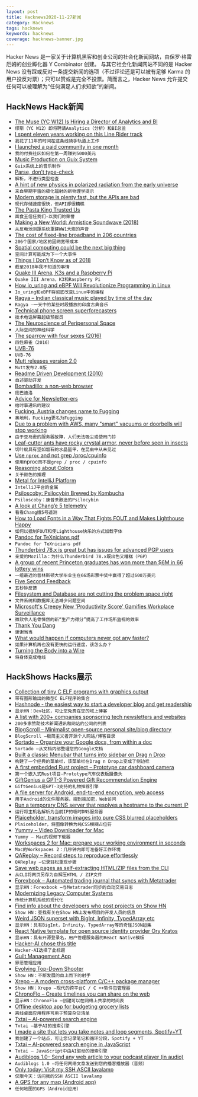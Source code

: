 ```yaml
---
layout: post
title: Hacknews2020-11-27新闻
category: Hacknews
tags: hacknews
keywords: hacknews
coverage: hacknews-banner.jpg
---
```


Hacker News 是一家关于计算机黑客和创业公司的社会化新闻网站，由保罗·格雷厄姆的创业孵化器 Y Combinator 创建。
与其它社会化新闻网站不同的是 Hacker News 没有踩或反对一条提交新闻的选项（不过评论还是可以被有足够 Karma 的用户投反对票）；只可以赞或是完全不投票。简而言之，Hacker News 允许提交任何可以被理解为“任何满足人们求知欲”的新闻。

## HackNews Hack新闻


- [The Muse (YC W12) Is Hiring a Director of Analytics and BI](https://www.themuse.com/jobs/themuse/director-of-analytics-business-intelligence)
- `缪斯（YC W12）即将聘请Analytics（分析）和BI总监`
- [I spent eleven years working on this Line Rider track](https://delu.medium.com/i-spent-11-years-working-on-this-line-rider-track-96742fc0b709)
- `我花了11年的时间在这条线骑手轨道上工作`
- [I launched a paid community in one month](https://monicalent.com/paid-community-launch/)
- `我的付费社区如何在第一周赚到5000美元`
- [Music Production on Guix System](https://guix.gnu.org/en/blog/2020/music-production-on-guix-system/)
- `Guix系统上的音乐制作`
- [Parse, don’t type-check](https://neilmadden.blog/2020/11/25/parse-dont-type-check/)
- `解析，不进行类型检查`
- [A hint of new physics in polarized radiation from the early universe](https://phys.org/news/2020-11-hint-physics-polarized-early-universe.html)
- `来自早期宇宙的极化辐射的新物理学提示`
- [Modern storage is plenty fast, but the APIs are bad](https://itnext.io/modern-storage-is-plenty-fast-it-is-the-apis-that-are-bad-6a68319fbc1a)
- `现代存储速度很快，但API却很糟糕`
- [The Pasta King Trusted Us](https://www.kqed.org/bayareabites/139616/the-pasta-king-trusted-us-on-our-honor)
- `面食王信任我们-以我们的荣誉`
- [Making a New World: Armistice Soundwave (2018)](https://codatocoda.com/blog/making-a-new-world-armistice-soundwave/)
- `从反电池测距系统重建WW1大炮的声音`
- [The cost of fixed-line broadband in 206 countries](https://www.cable.co.uk/broadband/pricing/worldwide-comparison/)
- `206个国家/地区的固网宽带成本`
- [Spatial computing could be the next big thing](https://www.scientificamerican.com/article/spatial-computing-could-be-the-next-big-thing/)
- `空间计算可能成为下一个大事件`
- [Things I Don’t Know as of 2018](https://overreacted.io/things-i-dont-know-as-of-2018/)
- `截至2018年我不知道的事情`
- [Quake III Arena, K3s and a Raspberry Pi](https://johansiebens.dev/posts/2020/11/quake-iii-arena-k3s-and-a-raspberry-pi/)
- `Quake III Arena，K3和Raspberry Pi`
- [How io_uring and eBPF Will Revolutionize Programming in Linux](https://www.scylladb.com/2020/05/05/how-io_uring-and-ebpf-will-revolutionize-programming-in-linux/)
- `Io_uring和eBPF将彻底改变Linux中的编程`
- [Ragya – Indian classical music played by time of the day](https://www.ragya.com/)
- `Ragya –一天中的某些时段播放的印度古典音乐`
- [Technical phone screen superforecasters](http://blog.interviewing.io/technical-phone-screen-superforecasters/)
- `技术电话屏幕超级预报员`
- [The Neuroscience of Peripersonal Space](https://aeon.co/essays/where-is-the-dividing-line-between-you-and-the-world)
- `人际空间的神经科学`
- [The sparrow with four sexes (2016)](https://www.nature.com/news/the-sparrow-with-four-sexes-1.21018)
- `四性麻雀（2016）`
- [UVB-76](https://en.wikipedia.org/wiki/UVB-76)
- `UVB-76`
- [Mutt releases version 2.0](http://lwn.net/SubscriberLink/837960/f3bcafeaed37425d/)
- `Mutt发布2.0版`
- [Readme Driven Development (2010)](https://tom.preston-werner.com/2010/08/23/readme-driven-development.html)
- `自述驱动开发`
- [Bombadillo: a non-web browser](https://bombadillo.colorfield.space/)
- `庞巴迪洛`
- [Advice for Newsletter-ers](https://www.robinsloan.com/notes/newsletter-seasons/)
- `给时事通讯的建议`
- [Fucking, Austria changes name to Fugging](https://www.theguardian.com/world/2020/nov/26/fugging-hell-tired-of-mockery-austrian-village-changes-name)
- `奥地利，Fucking更名为Fugging`
- [Due to a problem with AWS, many "smart" vacuums or doorbells will stop working](https://eminetra.com.au/people-cant-vacuum-or-use-their-doorbell-because-amazons-cloud-servers-are-down/74505/)
- `由于亚马逊的服务器故障，人们无法吸尘或使用门铃`
- [Leaf-cutter ants have rocky crystal armor, never before seen in insects](https://www.nationalgeographic.com/animals/2020/11/leaf-cutter-ants-have-strong-mineral-armor/)
- `切叶蚁具有坚如磐石的水晶盔甲，在昆虫中从未见过`
- [Use `nproc` and not grep /proc/cpuinfo](https://www.flamingspork.com/blog/2020/11/25/why-you-should-use-nproc-and-not-grep-proc-cpuinfo/)
- `使用`nproc`而不是grep / proc / cpuinfo`
- [Reasoning about Colors](http://notes.neeasade.net/color-spaces.html)
- `关于颜色的推理`
- [Metal for IntelliJ Platform](https://blog.jetbrains.com/platform/2020/11/metal-for-intellij-platform/)
- `IntelliJ平台的金属`
- [Psiloscoby: Psilocybin Brewed by Kombucha](https://invisible.college/project/psiloscoby)
- `Psiloscoby：康普茶酿造的Psilocybin`
- [A look at Chang’e 5 telemetry](https://destevez.net/2020/11/a-look-at-change-5-telemetry/)
- `看看Chang娥5号遥测`
- [How to Load Fonts in a Way That Fights FOUT and Makes Lighthouse Happy](https://css-tricks.com/how-to-load-fonts-in-a-way-that-fights-fout-and-makes-lighthouse-happy/)
- `如何以抵制FOUT和使Lighthouse快乐的方式加载字体`
- [Pandoc for TeXnicians pdf](https://tug.org/tug2020/preprints/MacFarlane-Keynote-slides.pdf)
- `Pandoc for TeXnicians pdf`
- [Thunderbird 78.x is great but has issues for advanced PGP users](https://www.sindastra.de/p/1583/dear-mozilla-why-thunderbird-78-x-is-both-great-and-awful-pgp/)
- `亲爱的Mozilla：为什么Thunderbird 78.x既出色又糟糕（PGP）`
- [A group of recent Princeton graduates has won more than $6M in 66 lottery wins](https://www.indystar.com/story/news/investigations/2020/11/11/group-recent-princeton-grads-winning-lotteries-across-u-s/6146979002/)
- `一组最近的普林斯顿大学毕业生在66场彩票中奖中赢得了超过600万美元`
- [Five Second Feedback](https://critter.blog/2020/11/26/5-second-feedback/)
- `五秒钟反馈`
- [Filesystem and Database are not cutting the problem space right](https://boomla.com/blog/filesystem-and-database-are-not-cutting-the-problem-space-right)
- `文件系统和数据库无法减少问题空间`
- [Microsoft's Creepy New 'Productivity Score' Gamifies Workplace Surveillance](https://gizmodo.com/microsofts-creepy-new-productivity-score-gamifies-workp-1845763063)
- `微软令人毛骨悚然的新“生产力得分”提高了工作场所监视的效率`
- [Thank You Dang](item?id=25225775)
- `谢谢当当`
- [What would happen if computers never got any faster?](https://shkspr.mobi/blog/2020/11/what-would-happen-if-computers-never-got-any-faster/)
- `如果计算机再也没有更快的运行速度，该怎么办？`
- [Turning the Body into a Wire](https://spectrum.ieee.org/biomedical/devices/turning-the-body-into-a-wire)
- `将身体变成电线`


## HackShows Hacks展示

- [ Collection of tiny C ELF programs with graphics output](https://github.com/grz0zrg/tinycelfgraphics)
- `带有图形输出的微型C ELF程序的集合`
- [ Hashnode - the easiest way to start a developer blog and get readership](https://hashnode.com)
- `显示HN：Dev社区，可让您免费在您的域上博客`
- [ A list with 200+ companies sponsoring tech newsletters and websites](https://sponsorgap.com/companies-buying-ads-and-sponsorships)
- `200多家赞助技术新闻通讯和网站的公司的列表`
- [ BlogScroll – Minimalist open-source personal site/blog directory](https://blogscroll.com)
- `BlogScroll –极简主义者开源个人网站/博客目录`
- [ Sortado – Organize your Google docs, from within a doc](https://sortado.app/?ref=hn)
- `Sortado –从文档内部整理您的Google文档`
- [ Built a classic Menubar that turns into sidebar on Drag n Drop](https://github.com/prabhuignoto/vue-dock-menu)
- `构建了一个经典的菜单栏，该菜单栏在Drag n Drop上变成了侧边栏`
- [ A first embedded Rust project – Prototype car dashboard camera](https://github.com/bbrown1867/dashcam-rs)
- `第一个嵌入式Rust项目-Prototype汽车仪表板摄像头`
- [ GiftGenius a GPT-3 Powered Gift Recommendation Engine](https://giftgenius.ai)
- `GiftGenius是GPT-3支持的礼物推荐引擎`
- [ A file server for Android, end-to-end encryption, web access](item?id=25207777)
- `用于Android的文件服务器，端到端加密，Web访问`
- [ Run a temporary DNS server that resolves a hostname to the current IP](https://github.com/no-gravity/dns-here)
- `运行将主机名解析为当前IP的临时DNS服务器`
- [ Plaiceholder, transform images into pure CSS blurred placeholders](https://plaiceholder.co/)
- `Plaiceholder，将图像转换为纯CSS模糊占位符`
- [ Yummy – Video Downloader for Mac](https://getyummy.app)
- `Yummy – Mac的视频下载器`
- [ Workspaces 2 for Mac: prepare your working environment in seconds](https://www.apptorium.com/workspaces)
- `Mac的Workspaces 2：几秒钟内即可准备好工作环境`
- [ QAReplay – Record steps to reproduce effortlessly](https://qareplay.com/)
- `QAReplay –记录轻松重现步骤`
- [ Save web pages as self-extracting HTML/ZIP files from the CLI](https://github.com/gildas-lormeau/SingleFileZ/tree/master/cli)
- `从CLI将网页另存为自解压HTML / ZIP文件`
- [ Forexbook – Automated trading journal that syncs with Metatrader](https://forexbook.com)
- `显示HN：Forexbook –与Metatrader同步的自动交易日志`
- [ Modernizing Legacy Computer Systems](https://nostarch.com/kill-it-fire)
- `传统计算机系统的现代化`
- [ Find info about the developers who post projects on Show HN](https://showhn-dashboard.netlify.app/)
- `Show HN：查找有关在Show HN上发布项目的开发人员的信息`
- [ Weird JSON superset with BigInt, Infinity, TypedArray etc](https://github.com/c9fe/weird-json)
- `显示HN：具有BigInt，Infinity，TypedArray等的奇怪JSON超集`
- [ React Native template for open source identity provider Ory Kratos](https://www.getory.io/login-user-management-mobile-apps-react-native-expo-template)
- `显示HN：具有开源登录名，用户管理服务器的React Native模板`
- [ Hacker-AI chose this title](https://www.hacker-ai.com)
- `Hacker-AI选择了此标题`
- [ Guilt Management App](https://guiltfreejunk.com/)
- `罪恶管理应用`
- [ Evolving Top-Down Shooter](https://github.com/dcz-self/breedmatic)
- `Show HN：不断发展的自上而下的射手`
- [ Xrepo – A modern cross-platform C/C++ package manager](https://tboox.org/2020/11/15/xrepo-new-command/)
- `Show HN：Xrepo –现代的跨平台C / C ++软件包管理器`
- [ ChronoFlo – Create timelines you can share on the web](https://www.chronoflotimeline.com/?s=hn)
- `显示HN：ChronoFlo –创建可以在网络上共享的时间表`
- [ Offline desktop app for budgeting grocery lists](https://github.com/benjaminogles/budget-meal-planner/blob/master/README.md)
- `离线桌面应用程序可用于预算杂货清单`
- [ Txtai – AI-powered search engine](https://github.com/neuml/txtai)
- `Txtai –基于AI的搜索引擎`
- [ I made a site that lets you take notes and loop segments, Spotify+YT](https://slapper.io)
- `我创建了一个站点，可让您记录笔记和循环分段，Spotify + YT`
- [ Txtai – AI-powered search engine in JavaScript](https://github.com/neuml/txtai.js)
- `Txtai – JavaScript中由AI驱动的搜索引擎`
- [ Audiblogs 1.0– Send any web article to your podcast player (in audio)](https://audiblogs.com/)
- `Audiblogs 1.0 –将任何网络文章发送到您的播客播放器（音频）`
- [ Only today: Visit my SSH ASCII lavalamp](item?id=25221711)
- `仅限今天：访问我的SSH ASCII lavalamp`
- [ A GPS for any map (Android app)](https://play.google.com/store/apps/details?id=com.you_are_here)
- `任何地图的GPS（Android应用）`

